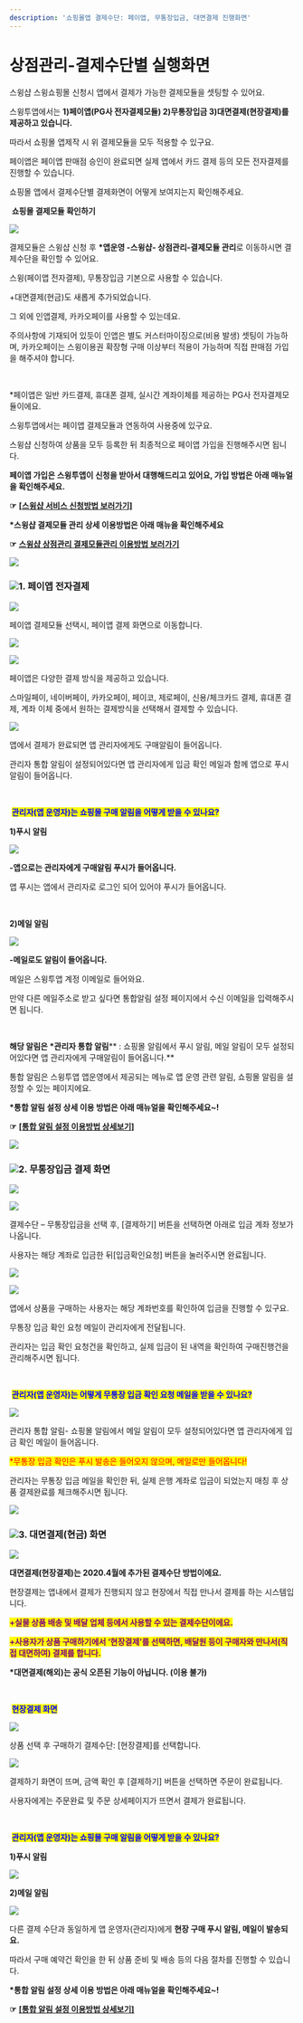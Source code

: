 ```yaml
---
description: '쇼핑몰앱 결제수단: 페이앱, 무통장입금, 대면결제 진행화면'
---
```


# 상점관리-결제수단별 실행화면

스윙샵 스윙쇼핑몰 신청시 앱에서 결제가 가능한 결제모듈을 셋팅할 수 있어요.

스윙투앱에서는 **1)페이앱(PG사 전자결제모듈) 2)무통장입금 3)대면결제(현장결제)를 제공하고 있습니다.**

따라서 쇼핑몰 앱제작 시 위 결제모듈을 모두 적용할 수 있구요.

페이앱은 페이앱 판매점 승인이 완료되면 실제 앱에서 카드 결제 등의 모든 전자결제를 진행할 수 있습니다.

쇼핑몰 앱에서 결제수단별 결제화면이 어떻게 보여지는지 확인해주세요.



<img src="../../.gitbook/assets/image (7).png" alt="" data-size="line"> **쇼핑몰 결제모듈 확인하기**

![](https://wp.swing2app.co.kr/wp-content/uploads/2020/04/%EA%B2%B0%EC%A0%9C%EB%AA%A8%EB%93%88%EC%B6%94%EA%B0%804\_20.04.png)

결제모듈은 스윙샵 신청 후 **\*앱운영 -스윙샵- 상점관리-결제모듈 관리**로 이동하시면 결제수단을 확인할 수 있어요.

스윙(페이앱 전자결제), 무통장입금 기본으로 사용할 수 있습니다.

\+대면결제(현금)도 새롭게 추가되었습니다.

그 외에 인앱결제, 카카오페이를 사용할 수 있는데요.

주의사항에 기재되어 있듯이 인앱은 별도 커스터마이징으로(비용 발생) 셋팅이 가능하며, 카카오페이는 스윙이용권 확장형 구매 이상부터 적용이 가능하며 직접 판매점 가입을 해주셔야 합니다.

​

\*페이앱은  일반 카드결제, 휴대폰 결제, 실시간 계좌이체를 제공하는 PG사 전자결제모듈이에요.

스윙투앱에서는 페이앱 결제모듈과 연동하여 사용중에 있구요.

스윙샵 신청하여 상품을 모두 등록한 뒤 최종적으로 페이앱 가입을 진행해주시면 됩니다.

**페이앱 가입은 스윙투앱이 신청을 받아서 대행해드리고 있어요, 가입 방법은 아래 매뉴얼을 확인해주세요.**

**☞** [**\[스윙샵 서비스 신청방법 보러가기\]**](broken-reference)



**\*스윙샵 결제모듈 관리 상세 이용방법은 아래 매뉴을 확인해주세요**

**☞** [**스윙샵 상점관리 결제모듈관리 이용방법 보러가기**](payment-module.md)

![](<../../.gitbook/assets/구분선 (1) (1).PNG>)

### ![](<../../.gitbook/assets/image (2) (1).png>)**1. 페이앱 전자결제**

![](https://wp.swing2app.co.kr/wp-content/uploads/2020/04/%EA%B2%B0%EC%A0%9C%EB%AA%A8%EB%93%886\_20.png)

페이앱 결제모듈 선택시, 페이앱 결제 화면으로 이동합니다.

![](../../.gitbook/assets/결제모듈\_22.08.png)

![](../../.gitbook/assets/결제모듈2\_22.08.png)

페이앱은 다양한 결제 방식을 제공하고 있습니다.

스마일페이, 네이버페이, 카카오페이, 페이코, 제로페이, 신용/체크카드 결제, 휴대폰 결제, 계좌 이체 중에서 원하는 결제방식을 선택해서 결제할 수 있습니다.



![](https://wp.swing2app.co.kr/wp-content/uploads/2020/04/%EA%B2%B0%EC%A0%9C%EB%AA%A8%EB%93%889\_20.04.png)

앱에서 결제가 완료되면 앱 관리자에게도 구매알림이 들어옵니다.

관리자 통합 알림이 설정되어있다면 앱 관리자에게 입금 확인 메일과 함께 앱으로 푸시 알림이 들어옵니다.

​

<img src="../../.gitbook/assets/image (7).png" alt="" data-size="line"> <mark style="color:blue;">**관리자(앱 운영자)는 쇼핑몰 구매 알림을 어떻게 받을 수 있나요?**</mark>

**1)푸시 알림**

![](https://wp.swing2app.co.kr/wp-content/uploads/2020/04/%EA%B5%AC%EB%A7%A4%ED%91%B8%EC%8B%9C%EC%95%8C%EB%A6%BC.png)

**-앱으로는 관리자에게 구매알림 푸시가 들어옵니다.**

앱 푸시는 앱에서 관리자로 로그인 되어 있어야 푸시가 들어옵니다.

**​**

**2)메일 알림**

![](https://wp.swing2app.co.kr/wp-content/uploads/2020/04/%EA%B5%AC%EB%A7%A4%EC%9D%B4%EB%A9%94%EC%9D%BC%EC%95%8C%EB%A6%BC.png)

**-메일로도 알림이 들어옵니다.**

메일은 스윙투앱 계정 이메일로 들어와요.

만약 다른 메일주소로 받고 싶다면 통합알림 설정 페이지에서 수신 이메일을 입력해주시면 됩니다.

​

**해당 알림은 **<mark style="color:red;">**\*관리자 통합 알림**</mark>** : 쇼핑몰 알림에서 푸시 알림, 메일 알림이 모두 설정되어있다면 앱 관리자에게 구매알림이 들어옵니다.**

통합 알림은 스윙투앱 앱운영에서 제공되는 메뉴로 앱 운영 관련 알림, 쇼핑몰 알림을 설정할 수 있는 페이지에요.

**\*통합 알림 설정 상세 이용 방법은 아래 매뉴얼을 확인해주세요\~!**

**☞** [**\[통합 알림 설정 이용방법 상세보기\]**](../appmanage/service/integration-notification.md)

![](<../../.gitbook/assets/구분선 (1) (1).PNG>)

### ![](<../../.gitbook/assets/image (2) (1).png>)**2. 무통장입금 결제 화면**

![](https://wp.swing2app.co.kr/wp-content/uploads/2020/04/%EA%B2%B0%EC%A0%9C%EB%AA%A8%EB%93%887\_20.png)

![](https://wp.swing2app.co.kr/wp-content/uploads/2020/04/%EA%B2%B0%EC%A0%9C%EB%AA%A8%EB%93%8810\_20.04.png)

결제수단 – 무통장입금을 선택 후, \[결제하기] 버튼을 선택하면 아래로 입금 계좌 정보가 나옵니다.

사용자는 해당 계좌로 입금한 뒤\[입금확인요청] 버튼을 눌러주시면 완료됩니다.



![](https://wp.swing2app.co.kr/wp-content/uploads/2020/04/%EA%B2%B0%EC%A0%9C%EB%AA%A8%EB%93%888\_20.04.png)

![](https://wp.swing2app.co.kr/wp-content/uploads/2020/04/%EA%B2%B0%EC%A0%9C%EB%AA%A8%EB%93%8813\_20.04.png)

앱에서 상품을 구매하는 사용자는 해당 계좌번호를 확인하여 입금을 진행할 수 있구요.

무통장 입금 확인 요청 메일이 관리자에게 전달됩니다.

관리자는 입금 확인 요청건을 확인하고, 실제 입금이 된 내역을 확인하여 구매진행건을 관리해주시면 됩니다.

​

<img src="../../.gitbook/assets/image (7).png" alt="" data-size="line"> <mark style="color:blue;">**관리자(앱 운영자)는 어떻게 무통장 입금 확인 요청 메일을 받을 수 있나요?**</mark>

![](https://wp.swing2app.co.kr/wp-content/uploads/2020/04/%EA%B2%B0%EC%A0%9C%EB%AA%A8%EB%93%8811\_20.04.png)

관리자 통합 알림- 쇼핑몰 알림에서 메일 알림이 모두 설정되어있다면 앱 관리자에게 입금 확인 메일이 들어옵니다.

<mark style="color:red;">\*무통장 입금 확인은 푸시 발송은 들어오지 않으며, 메일로만 들어옵니다!</mark>

관리자는 무통장 입금 메일을 확인한 뒤, 실제 은행 계좌로 입금이 되었는지 매칭 후 상품 결제완료를 체크해주시면 됩니다.

![](<../../.gitbook/assets/구분선 (1) (1).PNG>)

### ![](<../../.gitbook/assets/image (2) (1).png>)**3. 대면결제(현금) 화면**

![](https://wp.swing2app.co.kr/wp-content/uploads/2020/04/%EA%B2%B0%EC%A0%9C%EB%AA%A8%EB%93%88%EC%B6%94%EA%B0%803\_20.04.png)

**대면결제(현장결제)는 2020.4월에 추가된 결제수단 방법이에요.**

현장결제는 앱내에서 결제가 진행되지 않고 현장에서 직접 만나서 결제를 하는 시스템입니다.

<mark style="color:purple;">**+실물 상품 배송 및 배달 업체 등에서 사용할 수 있는 결제수단이에요.**</mark>

<mark style="color:purple;">**+사용자가 상품 구매하기에서 ‘현장결제’를 선택하면, 배달원 등이 구매자와 만나서(직접 대면하여) 결제를 합니다.**</mark>

**\*대면결제(해외)는 공식 오픈된 기능이 아닙니다. (이용 불가)**

**​**

<img src="../../.gitbook/assets/image (7).png" alt="" data-size="line"> <mark style="color:blue;">**현장결제 화면**</mark>

![](https://wp.swing2app.co.kr/wp-content/uploads/2020/04/%EA%B2%B0%EC%A0%9C%EB%AA%A8%EB%93%88%EC%B6%94%EA%B0%802\_20.04.png)

상품 선택 후 구매하기 결제수단: \[현장결제]를 선택합니다.



![](https://wp.swing2app.co.kr/wp-content/uploads/2020/04/%EA%B2%B0%EC%A0%9C%EB%AA%A8%EB%93%88%EC%B6%94%EA%B0%801\_20.04.png)

결제하기 화면이 뜨며, 금액 확인 후 \[결제하기] 버튼을 선택하면 주문이 완료됩니다.

사용자에게는 주문완료 및 주문 상세페이지가 뜨면서 결제가 완료됩니다.

​

<img src="../../.gitbook/assets/image (7).png" alt="" data-size="line"> <mark style="color:blue;">**관리자(앱 운영자)는 쇼핑몰 구매 알림을 어떻게 받을 수 있나요?**</mark>

**1)푸시 알림**

![](https://wp.swing2app.co.kr/wp-content/uploads/2020/04/%EA%B2%B0%EC%A0%9C%EB%AA%A8%EB%93%8814\_20.04.png)

**2)메일 알림**

![](https://wp.swing2app.co.kr/wp-content/uploads/2020/04/%EA%B2%B0%EC%A0%9C%EB%AA%A8%EB%93%8812\_20.04.png)

다른 결제 수단과 동일하게 앱 운영자(관리자)에게 **현장 구매 푸시 알림, 메일이 발송되요.**

따라서 구매 예약건 확인을 한 뒤 상품 준비 및 배송 등의 다음 절차를 진행할 수 있습니다.

**\*통합 알림 설정 상세 이용 방법은 아래 매뉴얼을 확인해주세요\~!**

**☞** [**\[통합 알림 설정 이용방법 상세보기\]**](../appmanage/service/integration-notification.md)
